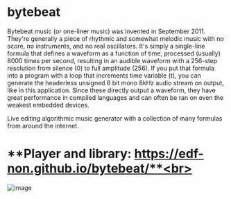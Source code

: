 # bytebeat
Bytebeat music (or one-liner music) was invented in September 2011. They're generally a piece of rhythmic and somewhat melodic music with no score, no instruments, and no real oscillators. It's simply a single-line formula that defines a waveform as a function of time, processed (usually) 8000 times per second, resulting in an audible waveform with a 256-step resolution from silence (0) to full amplitude (256). If you put that formula into a program with a loop that increments time variable (t), you can generate the headerless unsigned 8 bit mono 8kHz audio stream on output, like in this application. Since these directly output a waveform, they have great performance in compiled languages and can often be ran on even the weakest embedded devices.

Live editing algorithmic music generator with a collection of many formulas from around the internet.

# **Player and library: https://edf-non.github.io/bytebeat/**<br>

![image](https://user-images.githubusercontent.com/108082792/235698060-c733132b-7116-418e-83e3-64df7d08538e.png)
